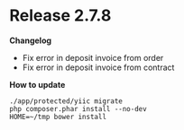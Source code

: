 Release 2.7.8
=======

**Changelog**

- Fix error in deposit invoice from order
- Fix error in deposit invoice from contract

**How to update**

    ./app/protected/yiic migrate
    php composer.phar install --no-dev
    HOME=~/tmp bower install 

